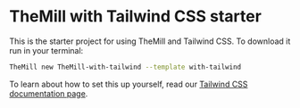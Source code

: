 # TheMill with Tailwind CSS starter

This is the starter project for using TheMill and Tailwind CSS. To download it run in your terminal:

```sh
TheMill new TheMill-with-tailwind --template with-tailwind
```

To learn about how to set this up yourself, read our [Tailwind CSS documentation page](https://TheMill.dev/documentation/styles/tailwind-css).
